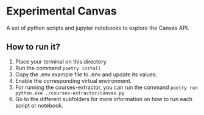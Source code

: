 # Experimental Canvas

A set of python scripts and jupyter notebooks to explore the Canvas API.

## How to run it?

1. Place your terminal on this directory.
2. Run the command `poetry install`
3. Copy the .env.example file to .env and update its values.
4. Enable the corresponding virtual environment.
5. For running the courses-extractor, you can run the command `poetry run
   python.exe ./courses-extractor/canvas.py`
6. Go to the different subfolders for more information on how to run each script
   or notebook.

